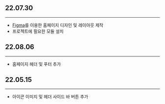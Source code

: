 ## 22.07.30
---
- [Figma](https://www.figma.com)를 이용한 홈페이지 디자인 및 레이아웃 제작
- 프로젝트에 필요한 모듈 설치

## 22.08.06
---
- 홈페이지 헤더 및 푸터 추가

## 22.05.15
---
- 아이콘 이미지 및 헤더 사이드 바 버튼 추가
